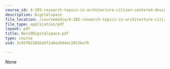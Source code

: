 ```yaml
---
course_id: 4-285-research-topics-in-architecture-citizen-centered-design-of-open-governance-systems-fall-2002
description: Digitalspace
file_location: /coursemedia/4-285-research-topics-in-architecture-citizen-centered-design-of-open-governance-systems-fall-2002/3c93f022856a5f1a0a20d4ac2813be7b_Nov19Digitalspace.pdf
file_type: application/pdf
layout: pdf
title: Nov19Digitalspace.pdf
type: course
uid: 3c93f022856a5f1a0a20d4ac2813be7b

---
```

None